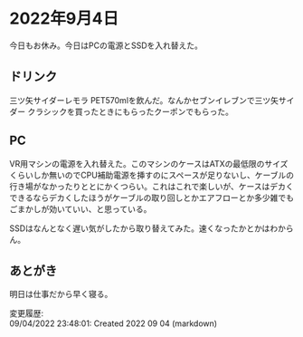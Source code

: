 # 2022年9月4日

今日もお休み。今日はPCの電源とSSDを入れ替えた。

## ドリンク

三ツ矢サイダーレモラ PET570mlを飲んだ。なんかセブンイレブンで三ツ矢サイダー クラシックを買ったときにもらったクーポンでもらった。

## PC

VR用マシンの電源を入れ替えた。このマシンのケースはATXの最低限のサイズくらいしか無いのでCPU補助電源を挿すのにスペースが足りないし、ケーブルの行き場がなかったりととにかくつらい。これはこれで楽しいが、ケースはデカくできるならデカくしたほうがケーブルの取り回しとかエアフローとか多少雑でもごまかしが効いていい、と思っている。

SSDはなんとなく遅い気がしたから取り替えてみた。速くなったかとかはわからん。

## あとがき

明日は仕事だから早く寝る。

変更履歴:  
09/04/2022 23:48:01: Created 2022 09 04 (markdown)  
